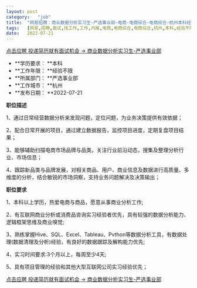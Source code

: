 ```yaml
---
layout:	post
category:	"job"
title:	"网易招聘：商业数据分析实习生-严选事业部-电商-电商综合-电商综合-杭州本科经验不限"
tags:	[网易,招聘,面试,找工作,工作,内推,电商,电商综合,电商综合,杭州,本科,经验不限]
date:	2022-07-21
---
```


[点击应聘 投递简历就有面试机会 ->  商业数据分析实习生-严选事业部](http://mobile.bole.netease.com/bole/boleDetail?id=41423&employeeId=346f03c3cda5f04c&key=all)



- **学历要求： **本科
- **工作年限： **经验不限
- **所属部门： **严选事业部
- **工作城市： **杭州
- **发布日期： **2022-07-21



**职位描述**

1、通过日常经营数据分析来发现问题，定位问题，为业务决策提供有效依据；

2、配合日常开展的项目，通过建立数据报告，监控项目进度，定期复盘项目结果；

3、能够辅助扫描电商市场品牌与品类，关注行业前沿动态，搜集及整理分析行业、市场信息；

4、跟踪新品类与品牌发展，对相关商品、用户、商业信息及数据进行高质量、多维度的分析，结合敏锐的市场洞察，支持业务问题解决及决策输出；



**职位要求**

1、本科以上学历，热爱电商与商品，愿意从事商业分析工作;

2、有互联网商业分析或消费品咨询实习经验者优先，具有较强的数据分析能力、逻辑框架思维及商业嗅觉;

3、熟练掌握Hive、SQL、Excel、Tableau、Pvthon等数据分析工具，有数据处理(数据清理及分析)经验，有良好的数据跟踪及解构能力优先;

4、实习时间要求:3个月以上，每周至少4天;

5、具有项目管理的经验和其他大型互联网公司实习经验优先；



[点击应聘 投递简历就有面试机会 ->  商业数据分析实习生-严选事业部](http://mobile.bole.netease.com/bole/boleDetail?id=41423&employeeId=346f03c3cda5f04c&key=all)